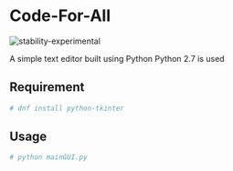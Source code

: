 # Code-For-All
![stability-experimental](https://img.shields.io/badge/stability-experimental-orange.svg)

A simple text editor built using Python
Python 2.7 is used

## Requirement
```sh
# dnf install python-tkinter
```

## Usage
```sh
# python mainGUI.py
```
